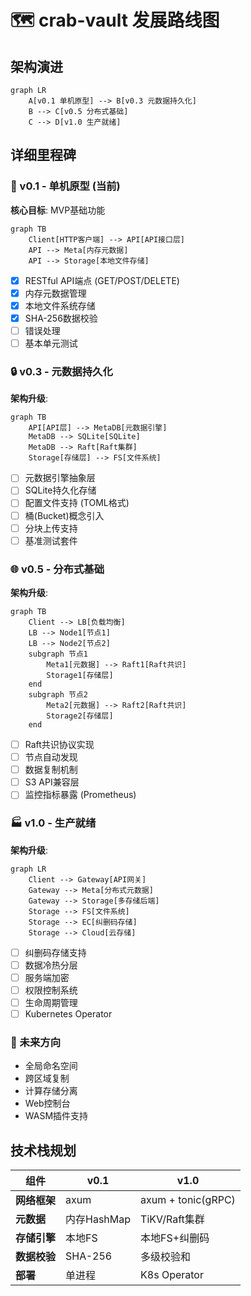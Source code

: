 # 🗺 crab-vault 发展路线图

## 架构演进
```mermaid
graph LR
    A[v0.1 单机原型] --> B[v0.3 元数据持久化]
    B --> C[v0.5 分布式基础]
    C --> D[v1.0 生产就绪]
```

## 详细里程碑

### 🚀 v0.1 - 单机原型 (当前)
**核心目标**: MVP基础功能
```mermaid
graph TB
    Client[HTTP客户端] --> API[API接口层]
    API --> Meta[内存元数据]
    API --> Storage[本地文件存储]
```
- [x] RESTful API端点 (GET/POST/DELETE)
- [x] 内存元数据管理
- [x] 本地文件系统存储
- [x] SHA-256数据校验
- [ ] 错误处理
- [ ] 基本单元测试

### 🔒 v0.3 - 元数据持久化
**架构升级**:
```mermaid
graph TB
    API[API层] --> MetaDB[元数据引擎]
    MetaDB --> SQLite[SQLite]
    MetaDB --> Raft[Raft集群]
    Storage[存储层] --> FS[文件系统]
```
- [ ] 元数据引擎抽象层
- [ ] SQLite持久化存储
- [ ] 配置文件支持 (TOML格式)
- [ ] 桶(Bucket)概念引入
- [ ] 分块上传支持
- [ ] 基准测试套件

### 🌐 v0.5 - 分布式基础
**架构升级**:
```mermaid
graph TB
    Client --> LB[负载均衡]
    LB --> Node1[节点1]
    LB --> Node2[节点2]
    subgraph 节点1
        Meta1[元数据] --> Raft1[Raft共识]
        Storage1[存储层]
    end
    subgraph 节点2
        Meta2[元数据] --> Raft2[Raft共识]
        Storage2[存储层]
    end
```
- [ ] Raft共识协议实现
- [ ] 节点自动发现
- [ ] 数据复制机制
- [ ] S3 API兼容层
- [ ] 监控指标暴露 (Prometheus)

### 🏭 v1.0 - 生产就绪
**架构升级**:
```mermaid
graph LR
    Client --> Gateway[API网关]
    Gateway --> Meta[分布式元数据]
    Gateway --> Storage[多存储后端]
    Storage --> FS[文件系统]
    Storage --> EC[纠删码存储]
    Storage --> Cloud[云存储]
```
- [ ] 纠删码存储支持
- [ ] 数据冷热分层
- [ ] 服务端加密
- [ ] 权限控制系统
- [ ] 生命周期管理
- [ ] Kubernetes Operator

### 🔮 未来方向
- 全局命名空间
- 跨区域复制
- 计算存储分离
- Web控制台
- WASM插件支持

## 技术栈规划
| 组件         | v0.1       | v1.0              |
|--------------|------------|-------------------|
| **网络框架** | axum       | axum + tonic(gRPC)|
| **元数据**   | 内存HashMap| TiKV/Raft集群     |
| **存储引擎** | 本地FS     | 本地FS+纠删码     |
| **数据校验** | SHA-256    | 多级校验和        |
| **部署**     | 单进程     | K8s Operator      |
